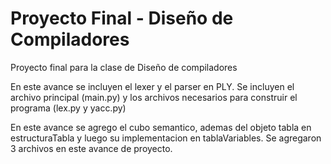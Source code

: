 # Proyecto Final - Diseño de Compiladores

Proyecto final para la clase de Diseño de compiladores

En este avance se incluyen el lexer y el parser en PLY.
Se incluyen el archivo principal (main.py) y los archivos necesarios para construir el programa (lex.py y yacc.py)

En este avance se agrego el cubo semantico, ademas del objeto tabla en estructuraTabla y luego su implementacion en tablaVariables.
Se agregaron 3 archivos en este avance de proyecto.
